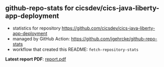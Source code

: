 ## github-repo-stats for cicsdev/cics-java-liberty-app-deployment

- statistics for repository https://github.com/cicsdev/cics-java-liberty-app-deployment
- managed by GitHub Action: https://github.com/jgehrcke/github-repo-stats
- workflow that created this README: `fetch-repository-stats`

**Latest report PDF**: [report.pdf](https://github.com/cicsdev/repo-stats/raw/reports/cicsdev/cics-java-liberty-app-deployment/latest-report/report.pdf)


